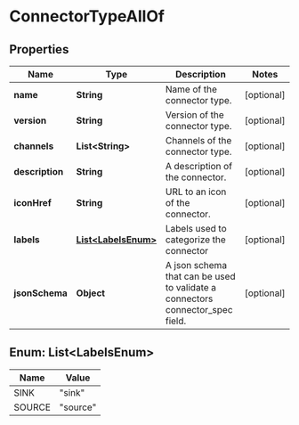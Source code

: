

# ConnectorTypeAllOf


## Properties

Name | Type | Description | Notes
------------ | ------------- | ------------- | -------------
**name** | **String** | Name of the connector type. |  [optional]
**version** | **String** | Version of the connector type. |  [optional]
**channels** | **List&lt;String&gt;** | Channels of the connector type. |  [optional]
**description** | **String** | A description of the connector. |  [optional]
**iconHref** | **String** | URL to an icon of the connector. |  [optional]
**labels** | [**List&lt;LabelsEnum&gt;**](#List&lt;LabelsEnum&gt;) | Labels used to categorize the connector |  [optional]
**jsonSchema** | **Object** | A json schema that can be used to validate a connectors connector_spec field. |  [optional]



## Enum: List&lt;LabelsEnum&gt;

Name | Value
---- | -----
SINK | &quot;sink&quot;
SOURCE | &quot;source&quot;



